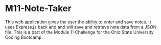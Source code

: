 # M11-Note-Taker
This web application gives the user the ability to enter and save notes. It uses Express.js back end and will save and retrieve note data from a JSON file. This is a part of the Module 11 Challenge for the Ohio State University Coding Bootcamp.
